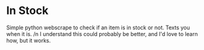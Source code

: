 # In Stock
Simple python webscrape to check if an item is in stock or not. Texts you when it is. /n
I understand this could probably be better, and I'd love to learn how, but it works.
